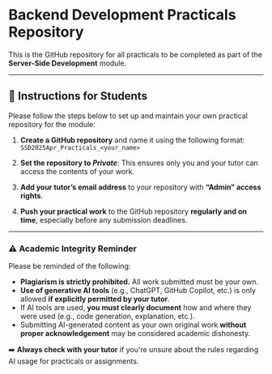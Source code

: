 # Backend Development Practicals Repository

This is the GitHub repository for all practicals to be completed as part of the **Server-Side Development** module.

---

## 📌 Instructions for Students

Please follow the steps below to set up and maintain your own practical repository for the module:

1. **Create a GitHub repository** and name it using the following format: `SSD2025Apr_Practicals_<your_name>`

2. **Set the repository to _Private_**: This ensures only you and your tutor can access the contents of your work.

3. **Add your tutor’s email address** to your repository with **“Admin” access rights**.

4. **Push your practical work** to the GitHub repository **regularly and on time**, especially before any submission deadlines.

---

### ⚠️ Academic Integrity Reminder

Please be reminded of the following:

- **Plagiarism is strictly prohibited.** All work submitted must be your own.
- **Use of generative AI tools** (e.g., ChatGPT, GitHub Copilot, etc.) is only allowed **if explicitly permitted by your tutor**.
- If AI tools are used, **you must clearly document** how and where they were used (e.g., code generation, explanation, etc.).
- Submitting AI-generated content as your own original work **without proper acknowledgement** may be considered academic dishonesty.

➡️ **Always check with your tutor** if you're unsure about the rules regarding AI usage for practicals or assignments.

